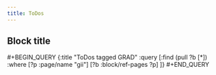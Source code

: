 ```yaml
---
title: ToDos
---
```


## Block title
#+BEGIN_QUERY
{:title "ToDos tagged GRAD"
 :query [:find (pull ?b [*])
         :where
         [?p :page/name "gii"]
         [?b :block/ref-pages ?p]
         ]}
#+END_QUERY

